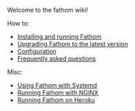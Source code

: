 Welcome to the fathom wiki!

How to:

* [Installing and running Fathom](https://github.com/usefathom/fathom/blob/master/docs/Installation%20instructions.md)
* [Upgrading Fathom to the latest version](https://github.com/usefathom/fathom/blob/master/docs/Updating%20to%20the%20latest%20version.md)
* [Configuration](https://github.com/usefathom/fathom/blob/master/docs/Configuration.md)
* [Frequently asked questions](https://github.com/usefathom/fathom/blob/master/docs/FAQ.md)

Misc:

* [Using Fathom with Systemd](https://github.com/usefathom/fathom/blob/master/docs/misc/Systemd.md)
* [Running Fathom with NGINX](https://github.com/usefathom/fathom/blob/master/docs/misc/NGINX.md)
* [Running Fathom on Heroku](https://github.com/usefathom/fathom/blob/master/docs/misc/Heroku.md)